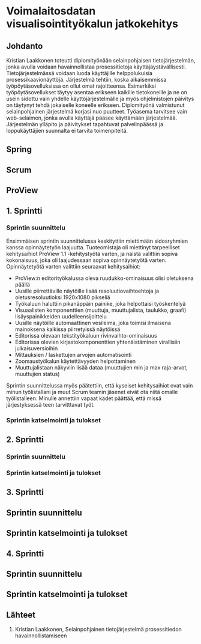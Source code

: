 # Voimalaitosdatan visualisointityökalun jatkokehitys

## Johdanto

Kristian Laakkonen toteutti diplomityönään selainpohjaisen tietojärjestelmän, jonka avulla voidaan havainnollistaa prosessitietoja käyttäjäystävällisesti. Tietojärjestelmässä voidaan luoda käyttäjille helppolukuisia prosessikaavionäyttöjä. Järjestelmä tehtiin, koska aikaisemmissa työpöytäsovelluksissa on ollut omat rajoitteensa. Esimerkiksi työpöytäsovellukset täytyy asentaa erikseen kaikille tietokoneille ja ne on usein sidottu vain yhdelle käyttöjärjestelmälle ja myös ohjelmistojen päivitys on täytynyt tehdä jokaiselle koneelle erikseen. Diplomityönä valmistunut selainpohjainen järjestelmä korjasi nuo puutteet. Työasema tarvitsee vain web-selaimen, jonka avulla käyttäjä pääsee käyttämään järjestelmää. Järjestelmän ylläpito ja päivitykset tapahtuvat palvelinpäässä ja loppukäyttäjien suunnalta ei tarvita toimenpiteitä.

## Spring

## Scrum

## ProView

## 1. Sprintti

### Sprintin suunnittelu

Ensimmäisen sprintin suunnittelussa keskityttiin miettimään sidosryhmien kanssa opinnäytetyön laajuutta. Tuoteomistaja oli miettinyt tarpeelliset kehitysaihiot ProView 1.1 -kehitystyötä varten, ja näistä valittiin sopiva kokonaisuus, joka oli laajudessaan sopiva opinnäytetyötä varten. Opinnäytetyötä varten valittiin seuraavat kehitysaihiot:
- ProView:n editorityökalussa oleva ruudukko-ominaisuus olisi oletuksena päällä
- Uusille piirrettäville näytöille lisää resoluutiovaihtoehtoja ja oletusresoluutioksi 1920x1080 pikseliä
- Työkaluun haluttiin pikanäppäin painike, joka helpottaisi työskentelyä
- Visuaalisten komponenttien (muuttuja, muuttujalista, taulukko, graafi) lisäyspainikkeiden uudelleensijoittelu
- Uusille näytöille automaattinen vesileima, joka toimisi ilmaisena mainoksena kaikissa piirretyissä näytöissä
- Editorissa olevaan tekstityökaluun rivinvaihto-ominaisuus
- Editorissa olevien kirjastokomponenttien yhtenäistäminen virallisiin julkaisuversioihin
- Mittauksien / laskettujen arvojen automatisointi
- Zoomaustyökalun käytettävyyden helpottaminen
- Muuttujalistaan näkyviin lisää dataa (muuttujien min ja max raja-arvot, muuttujien status)

Sprintin suunnittelussa myös päätettiin, että kyseiset kehitysaihiot ovat vain minun työlistallani ja muut Scrum teamin jäsenet eivät ota niitä omalle työlistalleen. Minulle annettiin vapaat kädet päättää, että missä järjestyksessä teen tarvitttavat työt.

### Sprintin katselmointi ja tulokset

## 2. Sprintti

### Sprintin suunnittelu

### Sprintin katselmointi ja tulokset

## 3. Sprintti

## Sprintin suunnittelu

## Sprintin katselmointi ja tulokset

## 4. Sprintti

## Sprintin suunnittelu

## Sprintin katselmointi ja tulokset

## Lähteet

1. Kristian Laakkonen, Selainpohjainen tietojärjestelmä prosessitiedon havainnollistamiseen
